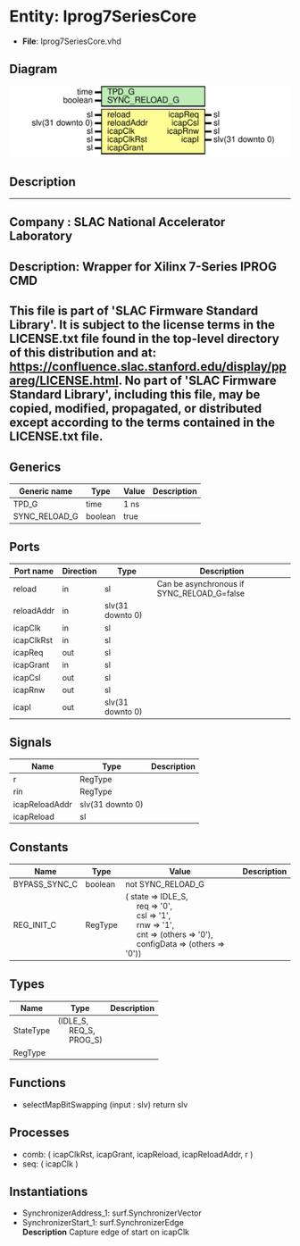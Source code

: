 # Entity: Iprog7SeriesCore

- **File**: Iprog7SeriesCore.vhd
## Diagram

![Diagram](Iprog7SeriesCore.svg "Diagram")
## Description

-----------------------------------------------------------------------------
 Company    : SLAC National Accelerator Laboratory
-----------------------------------------------------------------------------
 Description: Wrapper for Xilinx 7-Series IPROG CMD
-----------------------------------------------------------------------------
 This file is part of 'SLAC Firmware Standard Library'.
 It is subject to the license terms in the LICENSE.txt file found in the
 top-level directory of this distribution and at:
    https://confluence.slac.stanford.edu/display/ppareg/LICENSE.html.
 No part of 'SLAC Firmware Standard Library', including this file,
 may be copied, modified, propagated, or distributed except according to
 the terms contained in the LICENSE.txt file.
-----------------------------------------------------------------------------
## Generics

| Generic name  | Type    | Value | Description |
| ------------- | ------- | ----- | ----------- |
| TPD_G         | time    | 1 ns  |             |
| SYNC_RELOAD_G | boolean | true  |             |
## Ports

| Port name  | Direction | Type             | Description                                |
| ---------- | --------- | ---------------- | ------------------------------------------ |
| reload     | in        | sl               | Can be asynchronous if SYNC_RELOAD_G=false |
| reloadAddr | in        | slv(31 downto 0) |                                            |
| icapClk    | in        | sl               |                                            |
| icapClkRst | in        | sl               |                                            |
| icapReq    | out       | sl               |                                            |
| icapGrant  | in        | sl               |                                            |
| icapCsl    | out       | sl               |                                            |
| icapRnw    | out       | sl               |                                            |
| icapI      | out       | slv(31 downto 0) |                                            |
## Signals

| Name           | Type             | Description |
| -------------- | ---------------- | ----------- |
| r              | RegType          |             |
| rin            | RegType          |             |
| icapReloadAddr | slv(31 downto 0) |             |
| icapReload     | sl               |             |
## Constants

| Name          | Type    | Value                                                                                                                                                                                                                                                                                                                                                                   | Description |
| ------------- | ------- | ----------------------------------------------------------------------------------------------------------------------------------------------------------------------------------------------------------------------------------------------------------------------------------------------------------------------------------------------------------------------- | ----------- |
| BYPASS_SYNC_C | boolean |  not SYNC_RELOAD_G                                                                                                                                                                                                                                                                                                                                                      |             |
| REG_INIT_C    | RegType |  (       state      => IDLE_S,<br><span style="padding-left:20px">       req        => '0',<br><span style="padding-left:20px">       csl        => '1',<br><span style="padding-left:20px">       rnw        => '1',<br><span style="padding-left:20px">       cnt        => (others => '0'),<br><span style="padding-left:20px">       configData => (others => '0')) |             |
## Types

| Name      | Type                                                                                             | Description |
| --------- | ------------------------------------------------------------------------------------------------ | ----------- |
| StateType | (IDLE_S,<br><span style="padding-left:20px"> REQ_S,<br><span style="padding-left:20px"> PROG_S)  |             |
| RegType   |                                                                                                  |             |
## Functions
- selectMapBitSwapping <font id="function_arguments">(input : slv) </font> <font id="function_return">return slv </font>
## Processes
- comb: ( icapClkRst, icapGrant, icapReload, icapReloadAddr, r )
- seq: ( icapClk )
## Instantiations

- SynchronizerAddress_1: surf.SynchronizerVector
- SynchronizerStart_1: surf.SynchronizerEdge
</br>**Description**
 Capture edge of start on icapClk

